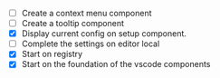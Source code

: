 - [ ] Create a context menu component
- [ ] Create a tooltip component
- [x] Display current config on setup component.
- [ ] Complete the settings on editor local
- [x] Start on registry
- [x] Start on the foundation of the vscode components

